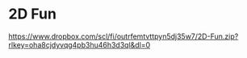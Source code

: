 # 2D Fun
https://www.dropbox.com/scl/fi/outrfemtvttpyn5dj35w7/2D-Fun.zip?rlkey=oha8cjdyvqg4pb3hu46h3d3ql&dl=0
